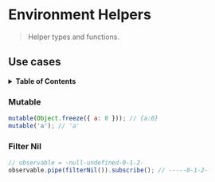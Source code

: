 # Environment Helpers

> Helper types and functions.

## Use cases

<details>
  <summary><strong>Table of Contents</strong></summary>
  <ol>
    <li><a href="#"></a></li>
  </ol>
</details>

### Mutable

```js
mutable(Object.freeze({ a: 0 })); // {a:0}
mutable('a'); // 'a'
```

### Filter Nil

```js
// observable = -null-undefined-0-1-2-
observable.pipe(filterNil()).subscribe(); // -----0-1-2-
```
